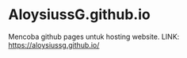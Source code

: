 # AloysiussG.github.io

Mencoba github pages untuk hosting website.
LINK: https://aloysiussg.github.io/
